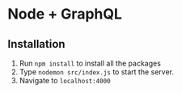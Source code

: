 # Node + GraphQL

## Installation


1. Run  `npm install` to install all the packages
2. Type `nodemon src/index.js` to start the server.
3. Navigate to `localhost:4000`
